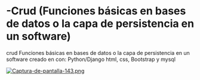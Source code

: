 # -Crud (Funciones básicas en bases de datos o la capa de persistencia en un software)
crud Funciones básicas en bases de datos o la capa de persistencia en un software creado en con:
Python/Django html, css, Bootstrap y mysql

[![Captura-de-pantalla-143.png](https://i.postimg.cc/sDQmXrJF/Captura-de-pantalla-143.png)](https://postimg.cc/vcyfqCjX)
